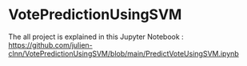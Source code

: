# VotePredictionUsingSVM
The all project is explained in this Jupyter Notebook :
https://github.com/julien-clnn/VotePredictionUsingSVM/blob/main/PredictVoteUsingSVM.ipynb
